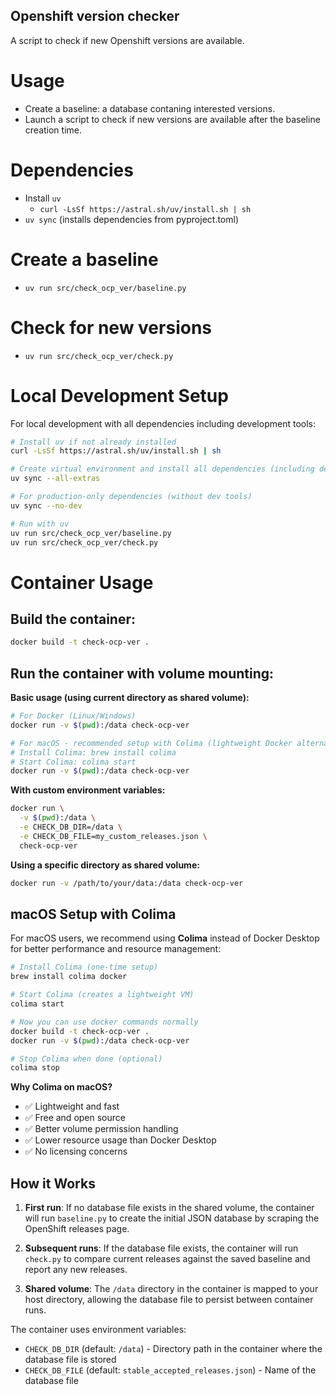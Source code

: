 Openshift version checker
-------------------------

A script to check if new Openshift versions are available.

# Usage
- Create a baseline: a database contaning interested versions.
- Launch a script to check if new versions are available after the baseline creation time.

# Dependencies
- Install `uv`
  - `curl -LsSf https://astral.sh/uv/install.sh | sh`
- `uv sync` (installs dependencies from pyproject.toml)

# Create a baseline
- `uv run src/check_ocp_ver/baseline.py`

# Check for new versions
- `uv run src/check_ocp_ver/check.py`

# Local Development Setup

For local development with all dependencies including development tools:

```bash
# Install uv if not already installed
curl -LsSf https://astral.sh/uv/install.sh | sh

# Create virtual environment and install all dependencies (including dev tools like black)
uv sync --all-extras

# For production-only dependencies (without dev tools)
uv sync --no-dev

# Run with uv
uv run src/check_ocp_ver/baseline.py
uv run src/check_ocp_ver/check.py
```

# Container Usage

## Build the container:
```bash
docker build -t check-ocp-ver .
```

## Run the container with volume mounting:

**Basic usage (using current directory as shared volume):**
```bash
# For Docker (Linux/Windows)
docker run -v $(pwd):/data check-ocp-ver

# For macOS - recommended setup with Colima (lightweight Docker alternative)
# Install Colima: brew install colima
# Start Colima: colima start
docker run -v $(pwd):/data check-ocp-ver
```

**With custom environment variables:**
```bash
docker run \
  -v $(pwd):/data \
  -e CHECK_DB_DIR=/data \
  -e CHECK_DB_FILE=my_custom_releases.json \
  check-ocp-ver
```

**Using a specific directory as shared volume:**
```bash
docker run -v /path/to/your/data:/data check-ocp-ver
```

## macOS Setup with Colima

For macOS users, we recommend using **Colima** instead of Docker Desktop for better performance and resource management:

```bash
# Install Colima (one-time setup)
brew install colima docker

# Start Colima (creates a lightweight VM)
colima start

# Now you can use docker commands normally
docker build -t check-ocp-ver .
docker run -v $(pwd):/data check-ocp-ver

# Stop Colima when done (optional)
colima stop
```

**Why Colima on macOS?**
- ✅ Lightweight and fast
- ✅ Free and open source  
- ✅ Better volume permission handling
- ✅ Lower resource usage than Docker Desktop
- ✅ No licensing concerns

## How it Works

1. **First run**: If no database file exists in the shared volume, the container will run `baseline.py` to create the initial JSON database by scraping the OpenShift releases page.

2. **Subsequent runs**: If the database file exists, the container will run `check.py` to compare current releases against the saved baseline and report any new releases.

3. **Shared volume**: The `/data` directory in the container is mapped to your host directory, allowing the database file to persist between container runs.

The container uses environment variables:
- `CHECK_DB_DIR` (default: `/data`) - Directory path in the container where the database file is stored
- `CHECK_DB_FILE` (default: `stable_accepted_releases.json`) - Name of the database file

